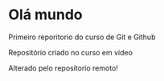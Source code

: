 # Olá mundo

Primeiro reporitorio do curso de Git e Github

Repositório criado no curso em vídeo 

Alterado pelo repositorio remoto!
